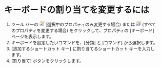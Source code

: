 # キーボードの割り当てを変更するには

1. ツール バーの
![[現在の設定プロパティ]](../../images/properties.png)
(選択中のプロパティのみ変更する場合) または
![[すべての設定のプロパティ]](../../images/allproperties.png)
(すべてのプロパティを変更する場合) をクリックして、プロパティの \[キーボード\] ページを表示します。
2. キーボードを設定したいコマンドを、\[分類\] と \[コマンド\] から選択します。
3. \[追加するショートカット キー\] に割り当てるショートカット キーを入力します。
4. \[割り当て\] ボタンをクリックします。
